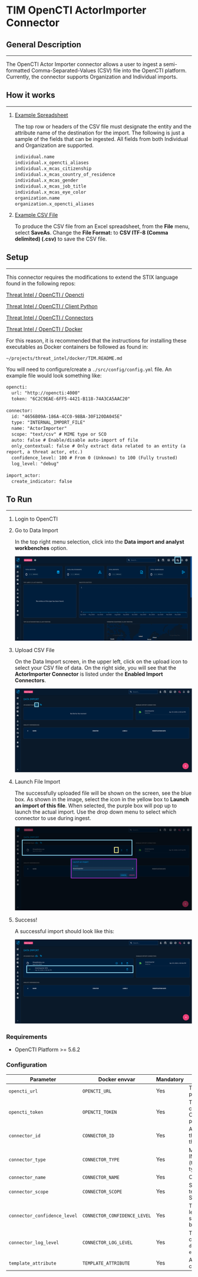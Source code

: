 # TIM OpenCTI ActorImporter Connector

## General Description

---

The OpenCTI Actor Importer connector allows a user to ingest a semi-formatted Comma-Separated-Values (CSV) file into the OpenCTI platform.  Currently, the connector supports Organization and Individual imports.

## How it works

---

1. [Example Spreadsheet](./.static/threatActors.xlsx)

   The top row or headers of the CSV file must designate the entity and the attribute name of the destination for the import. The following is just a sample of the fields that can be ingested.  All fields from both Individual and Organization are supported.

   ```
   individual.name
   individual.x_opencti_aliases
   individual.x_mcas_citizenship
   individual.x_mcas_country_of_residence
   individual.x_mcas_gender
   individual.x_mcas_job_title
   individual.x_mcas_eye_color
   organization.name
   organization.x_opencti_aliases
   ```

2. [Example CSV File](./.static/threatActors.xlsx)

   To produce the CSV file from an Excel spreadsheet, from the **File** menu, select **SaveAs**.  Change the **File Format:** to **CSV ITF-8 (Comma delimited) (.csv)** to save the CSV file.

## Setup

---

This connector requires the modifications to extend the STIX language found in the following repos:

[Threat Intel / OpenCTI / Opencti](https://gitlab.324cate.com/threat-intel/opencti/opencti)

[Threat Intel / OpenCTI / Client Python](https://gitlab.324cate.com/threat-intel/opencti/client-python)

[Threat Intel / OpenCTI / Connectors](https://gitlab.324cate.com/threat-intel/opencti/connectors)

[Threat Intel / OpenCTI / Docker](https://gitlab.324cate.com/threat-intel/opencti/docker)

For this reason, it is recommended that the instructions for installing these executables as Docker containers be followed as found in:

```
~/projects/threat_intel/docker/TIM.README.md
```

You will need to configure/create a `./src/config/config.yml` file. An example file would look something like:

```
opencti:
  url: "http://opencti:4000"
  token: "6C2C9EAE-6FF5-4421-B118-74A3CA5AAC20"

connector:
  id: "4656B09A-186A-4CC0-98BA-30F120DA045E"
  type: "INTERNAL_IMPORT_FILE"
  name: "ActorImporter"
  scope: "text/csv" # MIME type or SCO
  auto: false # Enable/disable auto-import of file
  only_contextual: false # Only extract data related to an entity (a report, a threat actor, etc.)
  confidence_level: 100 # From 0 (Unknown) to 100 (Fully trusted)
  log_level: "debug"

import_actor:
  create_indicator: false
```

## To Run

---

1. Login to OpenCTI

2. Go to Data Import

   In the top right menu selection, click into the **Data import and analyst workbenches** option.

   ![Data import and analyst workbenches](./.static/dashboard.png)

3. Upload CSV File

   On the Data Import screen, in the upper left, click on the upload icon to select your CSV file of data.  On the right side, you will see that the **ActorImporter Connector** is listed under the **Enabled Import Connectors**.

   ![Select your file](./.static/data_import.png)

4. Launch File Import

    The successfully uploaded file will be shown on the screen, see the blue box.  As shown in the image, select the icon in the yellow box to **Launch an import of this file**.  When selected, the purple box will pop up to launch the actual import.  Use the drop down menu to select which connector to use during ingest.

   ![Launch an import of this file](./.static/launch_import.png)

5. Success!

    A successful import should look like this:

   ![Success](./.static/success.png)

### Requirements

- OpenCTI Platform >= 5.6.2

### Configuration

| Parameter                            | Docker envvar                       | Mandatory    | Description                                                                                                                                                |
| ------------------------------------ | ----------------------------------- | ------------ | ---------------------------------------------------------------------------------------------------------------------------------------------------------- |
| `opencti_url`                        | `OPENCTI_URL`                       | Yes          | The URL of the OpenCTI platform.                                                                                                                           |
| `opencti_token`                      | `OPENCTI_TOKEN`                     | Yes          | The default admin token configured in the OpenCTI platform parameters file.                                                                                |
| `connector_id`                       | `CONNECTOR_ID`                      | Yes          | A valid arbitrary `UUIDv4` that must be unique for this connector.                                                                                         |
| `connector_type`                     | `CONNECTOR_TYPE`                    | Yes          | Must be INTERNAL_IMPORT_FILE (this is the connector type).                                                                                                      |
| `connector_name`                     | `CONNECTOR_NAME`                    | Yes          | Option `ActorImporter`                                                                                                                                          |
| `connector_scope`                    | `CONNECTOR_SCOPE`                   | Yes          | Supported scope: text/csv (MIME Type or Stix Object)                                                                                                 |
| `connector_confidence_level`         | `CONNECTOR_CONFIDENCE_LEVEL`        | Yes          | The default confidence level for created sightings (a number between 1 and 4).                                                                             |
| `connector_log_level`                | `CONNECTOR_LOG_LEVEL`               | Yes          | The log level for this connector, could be `debug`, `info`, `warn` or `error` (less verbose).                                                              |
| `template_attribute`                 | `TEMPLATE_ATTRIBUTE`                | Yes          | Additional setting for the connector itself                                                                                                                |
